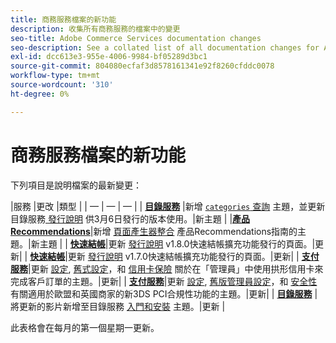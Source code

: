 ```yaml
---
title: 商務服務檔案的新功能
description: 收集所有商務服務的檔案中的變更
seo-title: Adobe Commerce Services documentation changes
seo-description: See a collated list of all documentation changes for Adobe Commerce Services and integration services.
exl-id: dcc613e3-955e-4006-9984-bf05289d3bc1
source-git-commit: 804080ecfaf3d8578161341e92f8260cfddc0078
workflow-type: tm+mt
source-wordcount: '310'
ht-degree: 0%

---
```


# 商務服務檔案的新功能

下列項目是說明檔案的最新變更：

|服務 |更改 |類型 | | — | — | — | | [**目錄服務**](https://experienceleague.adobe.com/docs/commerce-merchant-services/catalog-service/guide-overview.html) |新增 [`categories` 查詢](https://developer.adobe.com/commerce/webapi/graphql/schema/catalog-service/queries/categories/) 主題，並更新目錄服務[ 發行說明](https://experienceleague.adobe.com/docs/commerce-merchant-services/catalog-service/release-notes.html?lang=en) 供3月6日發行的版本使用。|新主題 | |[**產品Recommendations**](https://experienceleague.adobe.com/docs/commerce-merchant-services/product-recommendations/overview.html?lang=en)|新增 [頁面產生器整合](https://experienceleague.adobe.com/docs/commerce-merchant-services/product-recommendations/getting-started/page-builder.html) 產品Recommendations指南的主題。|新主題 | | [**快速結帳**](https://experienceleague.adobe.com/docs/commerce-merchant-services/quick-checkout/overview.html)|更新 [發行說明](https://experienceleague.adobe.com/docs/commerce-merchant-services/quick-checkout/release-notes.html) v1.8.0快速結帳擴充功能發行的頁面。|更新| | [**快速結帳**](https://experienceleague.adobe.com/docs/commerce-merchant-services/quick-checkout/overview.html)|更新 [發行說明](https://experienceleague.adobe.com/docs/commerce-merchant-services/quick-checkout/release-notes.html) v1.7.0快速結帳擴充功能發行的頁面。|更新| | [**支付服務**](https://experienceleague.adobe.com/docs/commerce-merchant-services/payment-services/guide-overview.html)|更新 [設定](https://experienceleague.adobe.com/docs/commerce-merchant-services/payment-services/configure/settings.html#card-vaulting), [舊式設定](https://experienceleague.adobe.com/docs/commerce-merchant-services/payment-services/configure/configure-admin.html#configure-credit-card-fields)，和 [信用卡保險](https://experienceleague.adobe.com/docs/commerce-merchant-services/payment-services/payments-checkout/vaulting.html#use-vaulting-in-the-admin) 關於在「管理員」中使用拱形信用卡來完成客戶訂單的主題。|更新| | [**支付服務**](https://experienceleague.adobe.com/docs/commerce-merchant-services/payment-services/guide-overview.html)|更新 [設定](https://experienceleague.adobe.com/docs/commerce-merchant-services/payment-services/configure/settings.html#3ds), [舊版管理員設定](https://experienceleague.adobe.com/docs/commerce-merchant-services/payment-services/configure/configure-admin.html#configure-credit-card-fields)，和 [安全性](https://experienceleague.adobe.com/docs/commerce-merchant-services/payment-services/security.html#3ds) 有關適用於歐盟和英國商家的新3DS PCI合規性功能的主題。|更新| | [**目錄服務**](https://experienceleague.adobe.com/docs/commerce-merchant-services/catalog-service/guide-overview.html) |將更新的影片新增至目錄服務 [入門和安裝](https://experienceleague.adobe.com/docs/commerce-merchant-services/catalog-service/installation.html) 主題。|更新 |

此表格會在每月的第一個星期一更新。
